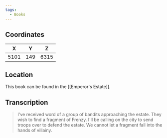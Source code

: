 ```yaml
---
tags:
  - Books
---
```


## Coordinates
| **X** | **Y** | **Z** |
| :---: | :---: | :---: |
| 5101  |  149  | 6315  |

## Location
This book can be found in the [[Emperor's Estate]].

## Transcription
> I've received word of a group of bandits approaching the estate. They wish to find a fragment of Frenzy. I'll be calling on the city to send troops over to defend the estate. We cannot let a fragment fall into the hands of villainy.
